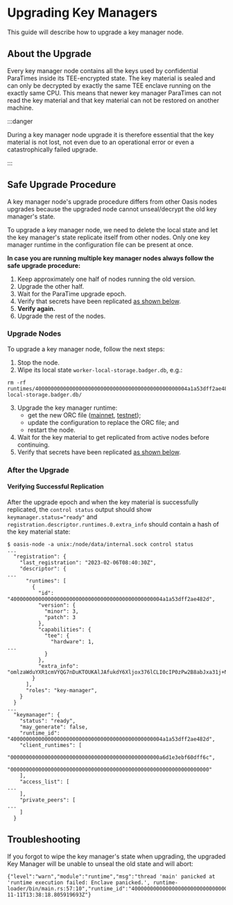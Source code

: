 # Upgrading Key Managers

This guide will describe how to upgrade a key manager node.

## About the Upgrade

Every key manager node contains all the keys used by confidential ParaTimes 
inside its TEE-encrypted state. The key material is sealed and can only be 
decrypted by exactly the same TEE enclave running on the exactly same CPU. This 
means that newer key manager ParaTimes can not read the key material and that 
key material can not be restored on another machine. 

:::danger

During a key manager node upgrade it is therefore essential that the key 
material is not lost, not even due to an operational error or even a 
catastrophically failed upgrade.

:::

## Safe Upgrade Procedure

A key manager node's upgrade procedure differs from other Oasis nodes upgrades 
because the upgraded node cannot unseal/decrypt the old key manager's state.

To upgrade a key manager node, we need to delete the local state and let the 
key manager's state replicate itself from other nodes. Only one key manager 
runtime in the configuration file can be present at once. 

**In case you are running multiple key manager nodes always follow the safe 
upgrade procedure:**
1. Keep approximately one half of nodes running the old version.
2. Upgrade the other half.
3. Wait for the ParaTime upgrade epoch.
4. Verify that secrets have been replicated [as shown below].
5. **Verify again.**
6. Upgrade the rest of the nodes.

[as shown below]: #verifying-successful-replication

### Upgrade Nodes

To upgrade a key manager node, follow the next steps:
1. Stop the node.
2. Wipe its local state `worker-local-storage.badger.db`, e.g.:
```
rm -rf runtimes/4000000000000000000000000000000000000000000000004a1a53dff2ae482d/worker-local-storage.badger.db/
```
3. Upgrade the key manager runtime: 
    - get the new ORC file ([mainnet], [testnet]); 
    - update the configuration to replace the ORC file; and
    - restart the node.
4. Wait for the key material to get replicated from active nodes before 
continuing.
5. Verify that secrets have been replicated [as shown below].

[mainnet]: ../../network/mainnet#key-manager
[testnet]: ../../network/testnet#key-manager

### After the Upgrade

#### Verifying Successful Replication

After the upgrade epoch and when the key material is successfully replicated, 
the `control status` output should show `keymanager.status="ready"` and 
`registration.descriptor.runtimes.0.extra_info` should contain a hash of the 
key material state:
```
$ oasis-node -a unix:/node/data/internal.sock control status
...
  "registration": {
    "last_registration": "2023-02-06T08:40:30Z",
    "descriptor": {
...
      "runtimes": [
        {
          "id": "4000000000000000000000000000000000000000000000004a1a53dff2ae482d",
          "version": {
            "minor": 3,
            "patch": 3
          },
          "capabilities": {
            "tee": {
              "hardware": 1,
...
            }
          },
          "extra_info": "omlzaWduYXR1cmVYQG7nDuKTOUKAlJAfukdY6Xljox376lCLI0cIP0zPw2B8abJxa31j+NoQAWA0KZuHD41XPyICmjXDTpjDXukEEgVtaW5pdF9yZXNwb25zZaNoY2hlY2tzdW1YIEWZF5YaFQChstrZ9u1UdgyqZCagmNfghvyQna9WkmvyaWlzX3NlY3VyZfVvcG9saWN5X2NoZWNrc3VtWCCsrqRzYjx05t+KoCYz7wFSdKJ720g2LQBAsRKXmClMvw=="
        }
      ],
      "roles": "key-manager",
    }
  }
...
  "keymanager": {
    "status": "ready",
    "may_generate": false,
    "runtime_id": "4000000000000000000000000000000000000000000000004a1a53dff2ae482d",
    "client_runtimes": [
      "000000000000000000000000000000000000000000000000a6d1e3ebf60dff6c",
      "0000000000000000000000000000000000000000000000000000000000000000"
    ],
    "access_list": [
...
    ],
    "private_peers": [
...
    ]
  }
```

## Troubleshooting

If you forgot to wipe the key manager's state when upgrading, the upgraded Key 
Manager will be unable to unseal the old state and will abort:
```
{"level":"warn","module":"runtime","msg":"thread 'main' panicked at 'runtime execution failed: Enclave panicked.', runtime-loader/bin/main.rs:57:10","runtime_id":"4000000000000000000000000000000000000000000000004a1a53dff2ae482d","runtime_name":"keymanager","ts":"2022-11-11T13:38:18.805919693Z"}
```
